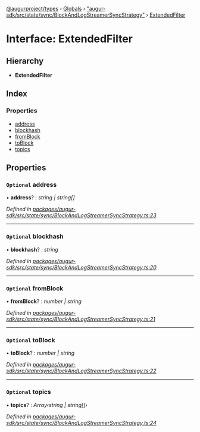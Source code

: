 [@augurproject/types](../README.md) › [Globals](../globals.md) › ["augur-sdk/src/state/sync/BlockAndLogStreamerSyncStrategy"](../modules/_augur_sdk_src_state_sync_blockandlogstreamersyncstrategy_.md) › [ExtendedFilter](_augur_sdk_src_state_sync_blockandlogstreamersyncstrategy_.extendedfilter.md)

# Interface: ExtendedFilter

## Hierarchy

* **ExtendedFilter**

## Index

### Properties

* [address](_augur_sdk_src_state_sync_blockandlogstreamersyncstrategy_.extendedfilter.md#optional-address)
* [blockhash](_augur_sdk_src_state_sync_blockandlogstreamersyncstrategy_.extendedfilter.md#optional-blockhash)
* [fromBlock](_augur_sdk_src_state_sync_blockandlogstreamersyncstrategy_.extendedfilter.md#optional-fromblock)
* [toBlock](_augur_sdk_src_state_sync_blockandlogstreamersyncstrategy_.extendedfilter.md#optional-toblock)
* [topics](_augur_sdk_src_state_sync_blockandlogstreamersyncstrategy_.extendedfilter.md#optional-topics)

## Properties

### `Optional` address

• **address**? : *string | string[]*

*Defined in [packages/augur-sdk/src/state/sync/BlockAndLogStreamerSyncStrategy.ts:23](https://github.com/AugurProject/augur/blob/69c4be52bf/packages/augur-sdk/src/state/sync/BlockAndLogStreamerSyncStrategy.ts#L23)*

___

### `Optional` blockhash

• **blockhash**? : *string*

*Defined in [packages/augur-sdk/src/state/sync/BlockAndLogStreamerSyncStrategy.ts:20](https://github.com/AugurProject/augur/blob/69c4be52bf/packages/augur-sdk/src/state/sync/BlockAndLogStreamerSyncStrategy.ts#L20)*

___

### `Optional` fromBlock

• **fromBlock**? : *number | string*

*Defined in [packages/augur-sdk/src/state/sync/BlockAndLogStreamerSyncStrategy.ts:21](https://github.com/AugurProject/augur/blob/69c4be52bf/packages/augur-sdk/src/state/sync/BlockAndLogStreamerSyncStrategy.ts#L21)*

___

### `Optional` toBlock

• **toBlock**? : *number | string*

*Defined in [packages/augur-sdk/src/state/sync/BlockAndLogStreamerSyncStrategy.ts:22](https://github.com/AugurProject/augur/blob/69c4be52bf/packages/augur-sdk/src/state/sync/BlockAndLogStreamerSyncStrategy.ts#L22)*

___

### `Optional` topics

• **topics**? : *Array‹string | string[]›*

*Defined in [packages/augur-sdk/src/state/sync/BlockAndLogStreamerSyncStrategy.ts:24](https://github.com/AugurProject/augur/blob/69c4be52bf/packages/augur-sdk/src/state/sync/BlockAndLogStreamerSyncStrategy.ts#L24)*
